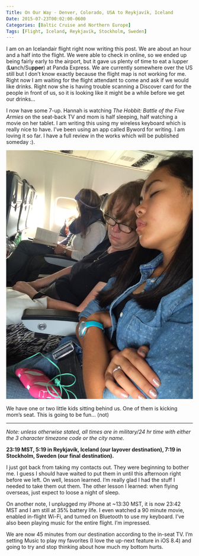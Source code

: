 ```yaml
---
Title: On Our Way - Denver, Colorado, USA to Reykjavík, Iceland
Date: 2015-07-23T00:02:00-0600
Categories: [Baltic Cruise and Northern Europe]
Tags: [Flight, Iceland, Reykjavík, Stockholm, Sweden]
---
```


I am on an Icelandair flight right now writing this post. We are about an hour
and a half into the flight. We were able to check in online, so we ended up
being fairly early to the airport, but it gave us plenty of time to eat a lupper
(**Lu**nch/Su**pper**) at Panda Express. We are currently somewhere over the US
still but I don’t know exactly because the flight map is not working for me.
Right now I am waiting for the flight attendant to come and ask if we would like
drinks. Right now she is having trouble scanning a Discover card for the people
in front of us, so it is looking like it might be a while before we get our
drinks…

I now have some 7-up. Hannah is watching *The Hobbit: Battle of the Five Armies*
on the seat-back TV and mom is half sleeping, half watching a movie on her
tablet. I am writing this using my wireless keyboard which is really nice to
have. I’ve been using an app called Byword for writing. I am loving it so far. I
have a full review in the works which will be published someday :).

![Mom and Hannah Sleeping on the Plane](images/mom-hannah-plane1.jpg)

We have one or two little kids sitting behind us. One of them is kicking mom’s
seat. This is going to be fun… (not)

------------------------------------------------------------------------

*Note: unless otherwise stated, all times are in military/24 hr time with either
the 3 character timezone code or the city name.*

**23:19 MST, 5:19 in Reykjavík, Iceland (our layover destination), 7:19 in
Stockholm, Sweden (our final destination).**

I just got back from taking my contacts out. They were beginning to bother me. I
guess I should have waited to put them in until this afternoon right before we
left. On well, lesson learned. I’m really glad I had the stuff I needed to take
them out them. The other lesson I learned: when flying overseas, just expect to
loose a night of sleep.

On another note, I unplugged my iPhone at ~13:30 MST, it is now 23:42 MST and I
am still at 35% battery life. I even watched a 90 minute movie, enabled
in-flight Wi-Fi, and turned on Bluetooth to use my keyboard. I’ve also been
playing music for the entire flight. I’m impressed.

We are now 45 minutes from our destination according to the in-seat TV.  I’m
setting Music to play my favorites (I love the up-next feature in iOS 8.4) and
going to try and stop thinking about how much my bottom hurts.
